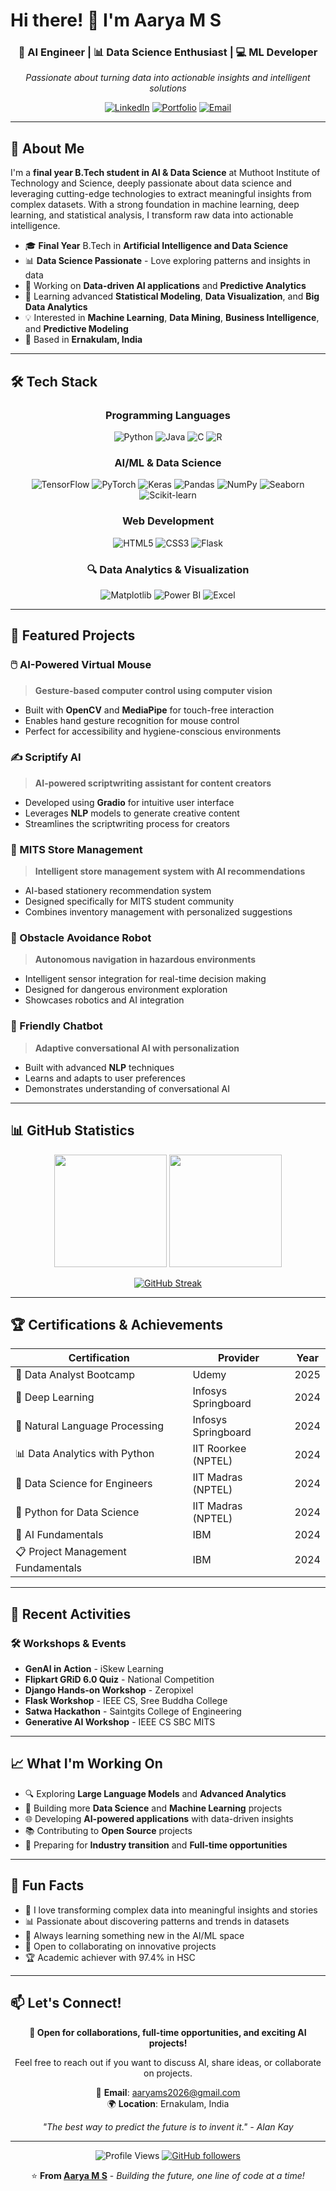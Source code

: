 # Hi there! 👋 I'm Aarya M S

<div align="center">
  
### 🤖 AI Engineer | 📊 Data Science Enthusiast | 💻 ML Developer

*Passionate about turning data into actionable insights and intelligent solutions*

[![LinkedIn](https://img.shields.io/badge/LinkedIn-0077B5?style=for-the-badge&logo=linkedin&logoColor=white)](https://linkedin.com/in/your-profile)
[![Portfolio](https://img.shields.io/badge/Portfolio-FF5722?style=for-the-badge&logo=google-chrome&logoColor=white)](https://your-portfolio.com)
[![Email](https://img.shields.io/badge/Email-D14836?style=for-the-badge&logo=gmail&logoColor=white)](mailto:aaryams2026@gmail.com)

</div>

---

## 🎯 About Me

I'm a **final year B.Tech student in AI & Data Science** at Muthoot Institute of Technology and Science, deeply passionate about data science and leveraging cutting-edge technologies to extract meaningful insights from complex datasets. With a strong foundation in machine learning, deep learning, and statistical analysis, I transform raw data into actionable intelligence.

- 🎓 **Final Year** B.Tech in **Artificial Intelligence and Data Science**
- 📊 **Data Science Passionate** - Love exploring patterns and insights in data
- 🔭 Working on **Data-driven AI applications** and **Predictive Analytics**
- 🌱 Learning advanced **Statistical Modeling**, **Data Visualization**, and **Big Data Analytics**
- 💡 Interested in **Machine Learning**, **Data Mining**, **Business Intelligence**, and **Predictive Modeling**
- 📍 Based in **Ernakulam, India**

---

## 🛠️ Tech Stack

<div align="center">

### Programming Languages
![Python](https://img.shields.io/badge/Python-3776AB?style=for-the-badge&logo=python&logoColor=white)
![Java](https://img.shields.io/badge/Java-ED8B00?style=for-the-badge&logo=java&logoColor=white)
![C](https://img.shields.io/badge/C-00599C?style=for-the-badge&logo=c&logoColor=white)
![R](https://img.shields.io/badge/R-276DC3?style=for-the-badge&logo=r&logoColor=white)

### AI/ML & Data Science
![TensorFlow](https://img.shields.io/badge/TensorFlow-FF6F00?style=for-the-badge&logo=tensorflow&logoColor=white)
![PyTorch](https://img.shields.io/badge/PyTorch-EE4C2C?style=for-the-badge&logo=pytorch&logoColor=white)
![Keras](https://img.shields.io/badge/Keras-D00000?style=for-the-badge&logo=keras&logoColor=white)
![Pandas](https://img.shields.io/badge/Pandas-150458?style=for-the-badge&logo=pandas&logoColor=white)
![NumPy](https://img.shields.io/badge/NumPy-013243?style=for-the-badge&logo=numpy&logoColor=white)
![Seaborn](https://img.shields.io/badge/Seaborn-3776AB?style=for-the-badge&logo=python&logoColor=white)
![Scikit-learn](https://img.shields.io/badge/Scikit--learn-F7931E?style=for-the-badge&logo=scikit-learn&logoColor=white)

### Web Development
![HTML5](https://img.shields.io/badge/HTML5-E34F26?style=for-the-badge&logo=html5&logoColor=white)
![CSS3](https://img.shields.io/badge/CSS3-1572B6?style=for-the-badge&logo=css3&logoColor=white)
![Flask](https://img.shields.io/badge/Flask-000000?style=for-the-badge&logo=flask&logoColor=white)

### 🔍 Data Analytics & Visualization
![Matplotlib](https://img.shields.io/badge/Matplotlib-11557c?style=for-the-badge)
![Power BI](https://img.shields.io/badge/Power_BI-F2C811?style=for-the-badge&logo=powerbi&logoColor=white)
![Excel](https://img.shields.io/badge/Microsoft_Excel-217346?style=for-the-badge&logo=microsoft-excel&logoColor=white)

</div>

---

## 🚀 Featured Projects

### 🖱️ AI-Powered Virtual Mouse
> **Gesture-based computer control using computer vision**
- Built with **OpenCV** and **MediaPipe** for touch-free interaction
- Enables hand gesture recognition for mouse control
- Perfect for accessibility and hygiene-conscious environments

### ✍️ Scriptify AI
> **AI-powered scriptwriting assistant for content creators**
- Developed using **Gradio** for intuitive user interface
- Leverages **NLP** models to generate creative content
- Streamlines the scriptwriting process for creators

### 🛒 MITS Store Management
> **Intelligent store management system with AI recommendations**
- AI-based stationery recommendation system
- Designed specifically for MITS student community
- Combines inventory management with personalized suggestions

### 🤖 Obstacle Avoidance Robot
> **Autonomous navigation in hazardous environments**
- Intelligent sensor integration for real-time decision making
- Designed for dangerous environment exploration
- Showcases robotics and AI integration

### 💬 Friendly Chatbot
> **Adaptive conversational AI with personalization**
- Built with advanced **NLP** techniques
- Learns and adapts to user preferences
- Demonstrates understanding of conversational AI

---

## 📊 GitHub Statistics

<div align="center">
  
<img height="180em" src="https://github-readme-stats.vercel.app/api?username=aaryams&show_icons=true&theme=tokyonight&include_all_commits=true&count_private=true"/>
<img height="180em" src="https://github-readme-stats.vercel.app/api/top-langs/?username=aaryams&layout=compact&langs_count=7&theme=tokyonight"/>

</div>

<div align="center">
  
[![GitHub Streak](https://github-readme-streak-stats.herokuapp.com/?user=aaryams&theme=tokyonight)](https://git.io/streak-stats)

</div>

---

## 🏆 Certifications & Achievements

<div align="center">

| Certification | Provider | Year |
|---------------|----------|------|
| 🎯 Data Analyst Bootcamp | Udemy | 2025 |
| 🧠 Deep Learning | Infosys Springboard | 2024 |
| 📝 Natural Language Processing | Infosys Springboard | 2024 |
| 📊 Data Analytics with Python | IIT Roorkee (NPTEL) | 2024 |
| 🔬 Data Science for Engineers | IIT Madras (NPTEL) | 2024 |
| 🐍 Python for Data Science | IIT Madras (NPTEL) | 2024 |
| 🤖 AI Fundamentals | IBM | 2024 |
| 📋 Project Management Fundamentals | IBM | 2024 |

</div>

---

## 🌟 Recent Activities

### 🛠️ Workshops & Events
- **GenAI in Action** - iSkew Learning
- **Flipkart GRiD 6.0 Quiz** - National Competition
- **Django Hands-on Workshop** - Zeropixel
- **Flask Workshop** - IEEE CS, Sree Buddha College
- **Satwa Hackathon** - Saintgits College of Engineering
- **Generative AI Workshop** - IEEE CS SBC MITS

---

## 📈 What I'm Working On

- 🔍 Exploring **Large Language Models** and **Advanced Analytics**
- 🎯 Building more **Data Science** and **Machine Learning** projects
- 🌐 Developing **AI-powered applications** with data-driven insights
- 📚 Contributing to **Open Source** projects
- 🚀 Preparing for **Industry transition** and **Full-time opportunities**

---

## 💭 Fun Facts

- 🎨 I love transforming complex data into meaningful insights and stories
- 📊 Passionate about discovering patterns and trends in datasets
- 🌱 Always learning something new in the AI/ML space
- 🤝 Open to collaborating on innovative projects
- 🏆 Academic achiever with 97.4% in HSC 

---

## 📫 Let's Connect!

<div align="center">

**💼 Open for collaborations, full-time opportunities, and exciting AI projects!**

Feel free to reach out if you want to discuss AI, share ideas, or collaborate on projects.

📧 **Email**: aaryams2026@gmail.com   
🌍 **Location**: Ernakulam, India

*"The best way to predict the future is to invent it." - Alan Kay*

</div>

---

<div align="center">
  
![Profile Views](https://komarev.com/ghpvc/?username=aaryams&color=brightgreen&style=flat-square)
[![GitHub followers](https://img.shields.io/github/followers/aaryams?label=Follow&style=social)](https://github.com/aaryams)

⭐ **From [Aarya M S](https://github.com/aaryams)** - *Building the future, one line of code at a time!*

</div>
